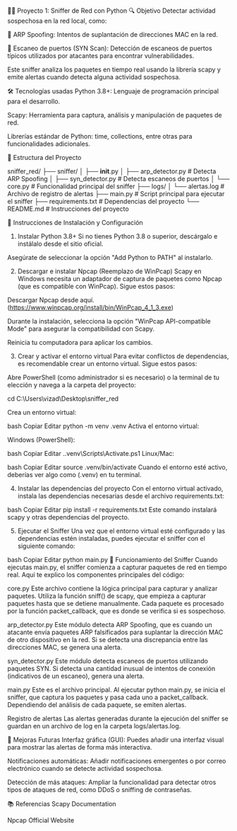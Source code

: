 🕵️‍♂️ Proyecto 1: Sniffer de Red con Python
🔍 Objetivo
Detectar actividad sospechosa en la red local, como:

🛑 ARP Spoofing: Intentos de suplantación de direcciones MAC en la red.

🔎 Escaneo de puertos (SYN Scan): Detección de escaneos de puertos típicos utilizados por atacantes para encontrar vulnerabilidades.

Este sniffer analiza los paquetes en tiempo real usando la librería scapy y emite alertas cuando detecta alguna actividad sospechosa.

🛠️ Tecnologías usadas
Python 3.8+: Lenguaje de programación principal para el desarrollo.

Scapy: Herramienta para captura, análisis y manipulación de paquetes de red.

Librerías estándar de Python: time, collections, entre otras para funcionalidades adicionales.

📁 Estructura del Proyecto

sniffer_red/
├── sniffer/
│   ├── __init__.py
│   ├── arp_detector.py    # Detecta ARP Spoofing
│   ├── syn_detector.py    # Detecta escaneos de puertos
│   └── core.py            # Funcionalidad principal del sniffer
├── logs/
│   └── alertas.log        # Archivo de registro de alertas
├── main.py                # Script principal para ejecutar el sniffer
├── requirements.txt       # Dependencias del proyecto
└── README.md              # Instrucciones del proyecto


🔧 Instrucciones de Instalación y Configuración
1. Instalar Python 3.8+
Si no tienes Python 3.8 o superior, descárgalo e instálalo desde el sitio oficial.

Asegúrate de seleccionar la opción "Add Python to PATH" al instalarlo.

2. Descargar e instalar Npcap (Reemplazo de WinPcap)
Scapy en Windows necesita un adaptador de captura de paquetes como Npcap (que es compatible con WinPcap). Sigue estos pasos:

Descargar Npcap desde aquí.(https://www.winpcap.org/install/bin/WinPcap_4_1_3.exe)

Durante la instalación, selecciona la opción "WinPcap API-compatible Mode" para asegurar la compatibilidad con Scapy.

Reinicia tu computadora para aplicar los cambios.

3. Crear y activar el entorno virtual
Para evitar conflictos de dependencias, es recomendable crear un entorno virtual. Sigue estos pasos:

Abre PowerShell (como administrador si es necesario) o la terminal de tu elección y navega a la carpeta del proyecto:

cd C:\Users\vizad\Desktop\sniffer_red

Crea un entorno virtual:

bash
Copiar
Editar
python -m venv .venv
Activa el entorno virtual:

Windows (PowerShell):

bash
Copiar
Editar
.\.venv\Scripts\Activate.ps1
Linux/Mac:

bash
Copiar
Editar
source .venv/bin/activate
Cuando el entorno esté activo, deberías ver algo como (.venv) en tu terminal.

4. Instalar las dependencias del proyecto
Con el entorno virtual activado, instala las dependencias necesarias desde el archivo requirements.txt:

bash
Copiar
Editar
pip install -r requirements.txt
Este comando instalará scapy y otras dependencias del proyecto.

5. Ejecutar el Sniffer
Una vez que el entorno virtual esté configurado y las dependencias estén instaladas, puedes ejecutar el sniffer con el siguiente comando:

bash
Copiar
Editar
python main.py
🧠 Funcionamiento del Sniffer
Cuando ejecutas main.py, el sniffer comienza a capturar paquetes de red en tiempo real. Aquí te explico los componentes principales del código:

core.py
Este archivo contiene la lógica principal para capturar y analizar paquetes. Utiliza la función sniff() de scapy, que empieza a capturar paquetes hasta que se detiene manualmente. Cada paquete es procesado por la función packet_callback, que es donde se verifica si es sospechoso.

arp_detector.py
Este módulo detecta ARP Spoofing, que es cuando un atacante envía paquetes ARP falsificados para suplantar la dirección MAC de otro dispositivo en la red. Si se detecta una discrepancia entre las direcciones MAC, se genera una alerta.

syn_detector.py
Este módulo detecta escaneos de puertos utilizando paquetes SYN. Si detecta una cantidad inusual de intentos de conexión (indicativos de un escaneo), genera una alerta.

main.py
Este es el archivo principal. Al ejecutar python main.py, se inicia el sniffer, que captura los paquetes y pasa cada uno a packet_callback. Dependiendo del análisis de cada paquete, se emiten alertas.

Registro de alertas
Las alertas generadas durante la ejecución del sniffer se guardan en un archivo de log en la carpeta logs/alertas.log.

📝 Mejoras Futuras
Interfaz gráfica (GUI): Puedes añadir una interfaz visual para mostrar las alertas de forma más interactiva.

Notificaciones automáticas: Añadir notificaciones emergentes o por correo electrónico cuando se detecte actividad sospechosa.

Detección de más ataques: Ampliar la funcionalidad para detectar otros tipos de ataques de red, como DDoS o sniffing de contraseñas.

📚 Referencias
Scapy Documentation

Npcap Official Website







